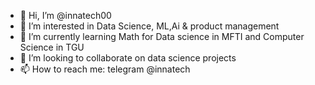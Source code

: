 - 👋 Hi, I’m @innatech00
- 👀 I’m interested in Data Science, ML,Ai & product management
- 🌱 I’m currently learning Math for Data science in MFTI and Computer Science in TGU
- 💞️ I’m looking to collaborate on data science projects
- 📫 How to reach me: telegram @innatech

<!---
innatech00/innatech00 is a ✨ special ✨ repository because its `README.md` (this file) appears on your GitHub profile.
You can click the Preview link to take a look at your changes.
--->
